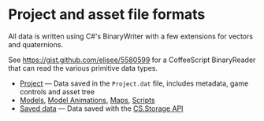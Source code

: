 # Project and asset file formats

All data is written using C#'s BinaryWriter with a few extensions for vectors and quaternions.

See https://gist.github.com/elisee/5580599 for a CoffeeScript BinaryReader that can read the various primitive data types.

 * [Project](File_Formats/Project) — Data saved in the ```Project.dat``` file, includes metadata, game controls and asset tree
 * [Models](File_Formats/Models), [Model Animations](File_formats/Model_Animations), [Maps](File_Formats/Maps), [Scripts](File_Formats/Scripts)
 * [Saved data](File_Formats/Saved_data) — Data saved with the [CS.Storage API](Scripting/CraftStudio.Storage)